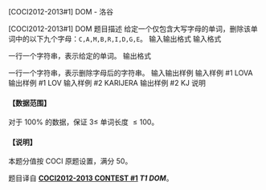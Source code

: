 



[COCI2012-2013#1] DOM - 洛谷














[COCI2012-2013#1] DOM
题目描述
给定一个仅包含大写字母的单词，删除该单词中的以下九个字母：$\texttt{C,A,M,B,R,I,D,G,E}$。
输入输出格式
输入格式

一行一个字符串，表示给定的单词。
输出格式

一行一个字符串，表示删除字母后的字符串。
输入输出样例
输入样例 #1
LOVA
输出样例 #1
LOV
输入样例 #2
KARIJERA
输出样例 #2
KJ
说明
#### 【数据范围】

对于 $100\%$ 的数据，保证 $3 \le$ 单词长度 $\le 100$。

#### 【说明】

本题分值按 COCI 原题设置，满分 $50$。

题目译自 **[COCI2012-2013 CONTEST #1](https://hsin.hr/coci/archive/2012_2013/contest1_tasks.pdf)  _T1 DOM_**。







